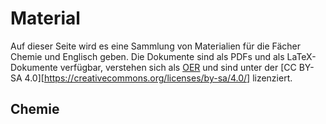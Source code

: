 # Material
Auf dieser Seite wird es eine Sammlung von Materialien für die Fächer Chemie und Englisch geben. Die Dokumente sind als PDFs und als LaTeX-Dokumente verfügbar, verstehen sich als [OER](https://open-educational-resources.de/) und sind unter der [CC BY-SA 4.0][https://creativecommons.org/licenses/by-sa/4.0/] lizenziert.
## Chemie
